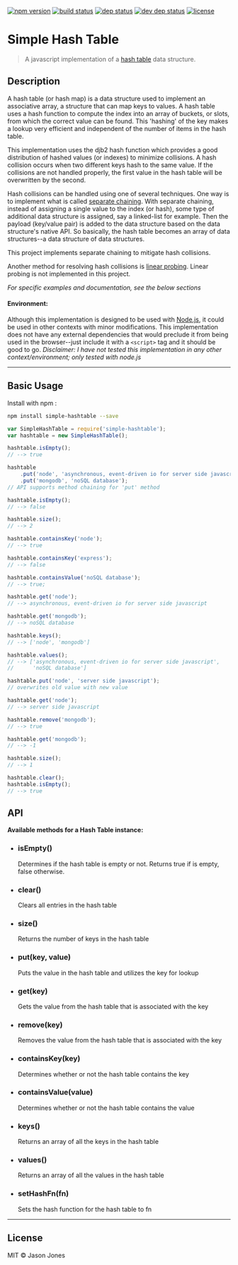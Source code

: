 [![npm version][npm-image]][npm-url]
[![build status][circleci-image]][circleci-url]
[![dep status][dep-status-image]][dep-status-url]
[![dev dep status][dev-status-image]][dev-status-url]
[![license](https://img.shields.io/npm/l/simple-hashtable.svg?style=flat-square)](LICENSE-MIT)

[npm-image]: https://img.shields.io/npm/v/simple-hashtable.svg?style=flat-square
[npm-url]: http://npmjs.org/package/simple-hashtable
[circleci-image]: https://img.shields.io/circleci/project/github/jasonsjones/simple-hashtabel.svg?style=flat-square
[circleci-url]: https://circleci.com/gh/jasonsjones/simple-hashtable
[dep-status-image]: https://img.shields.io/david/jasonsjones/simple-hashtable.svg?style=flat-square
[dep-status-url]: https://david-dm.org/jasonsjones/simple-hashtable
[dev-status-image]: https://img.shields.io/david/dev/jasonsjones/simple-hashtable.svg?style=flat-square
[dev-status-url]: https://david-dm.org/jasonsjones/simple-hashtable?type=dev

# Simple Hash Table

> A javascript implementation of a [hash table](http://en.wikipedia.org/wiki/Hash_Table) data structure.

## Description

A hash table (or hash map) is a data structure used to implement
an associative array, a structure that can map keys to values.
A hash table uses a hash function to compute the index into an array
of buckets, or slots, from which the correct value can be found.
This 'hashing' of the key makes a lookup very efficient and independent
of the number of items in the hash table.

This implementation uses the djb2 hash function which provides a
good distribution of hashed values (or indexes) to minimize collisions.
A hash collision occurs when two different keys hash to the same value.
If the collisions are not handled properly, the first value in the hash
table will be overwritten by the second.

Hash collisions can be handled using one of several techniques. One way is to
implement what is called
[separate chaining](http://en.wikipedia.org/wiki/Hash_table#Separate_chaining).
With separate chaining, instead of assigning a single value to the index
(or hash), some type of additional data structure is assigned, say a linked-list
for example. Then the payload (key/value pair) is added to the data structure
based on the data structure's native API. So basically, the hash table becomes
an array of data structures--a data structure of data structures.

This project implements separate chaining to mitigate hash collisions.

Another method for resolving hash collisions is
[linear probing](http://en.wikipedia.org/wiki/Linear_probing). Linear probing
is not implemented in this project.

_For specific examples and documentation, see the below sections_

#### Environment:

Although this implementation is designed to be used with
[Node.js](http://www.nodejs.org), it could be used in other contexts with minor
modifications. This implementation does not have any external dependencies
that would preclude it from being used in the browser--just include it with a
`<script>` tag and it should be good to go. _Disclaimer: I have not tested
this implementation in any other context/environment; only tested with node.js_

---

## Basic Usage

Install with npm :

```bash
npm install simple-hashtable --save
```

```javascript
var SimpleHashTable = require('simple-hashtable');
var hashtable = new SimpleHashTable();

hashtable.isEmpty();
// --> true

hashtable
    .put('node', 'asynchronous, event-driven io for server side javascript')
    .put('mongodb', 'noSQL database');
// API supports method chaining for 'put' method

hashtable.isEmpty();
// --> false

hashtable.size();
// --> 2

hashtable.containsKey('node');
// --> true

hashtable.containsKey('express');
// --> false

hashtable.containsValue('noSQL database');
// --> true;

hashtable.get('node');
// --> asynchronous, event-driven io for server side javascript

hashtable.get('mongodb');
// --> noSQL database

hashtable.keys();
// --> ['node', 'mongodb']

hashtable.values();
// --> ['asynchronous, event-driven io for server side javascript',
//      'noSQL database']

hashtable.put('node', 'server side javascript');
// overwrites old value with new value

hashtable.get('node');
// --> server side javascript

hashtable.remove('mongodb');
// --> true

hashtable.get('mongodb');
// --> -1

hashtable.size();
// --> 1

hashtable.clear();
hashtable.isEmpty();
// --> true
```

## API

**Available methods for a Hash Table instance:**

-   ### isEmpty()

    Determines if the hash table is empty or not. Returns true if is empty, false
    otherwise.

-   ### clear()

    Clears all entries in the hash table

-   ### size()

    Returns the number of keys in the hash table

-   ### put(key, value)

    Puts the value in the hash table and utilizes the key for lookup

-   ### get(key)

    Gets the value from the hash table that is associated with the key

-   ### remove(key)

    Removes the value from the hash table that is associated with the key

-   ### containsKey(key)

    Determines whether or not the hash table contains the key

-   ### containsValue(value)

    Determines whether or not the hash table contains the value

-   ### keys()

    Returns an array of all the keys in the hash table

-   ### values()

    Returns an array of all the values in the hash table

-   ### setHashFn(fn)
    Sets the hash function for the hash table to fn

---

## License

MIT &copy; Jason Jones
